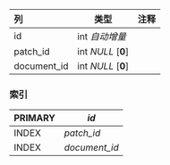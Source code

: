 | 列          | 类型               | 注释 |
| :---------- | ------------------ | ---- |
| id          | int *自动增量*     |      |
| patch_id    | int *NULL* [**0**] |      |
| document_id | int *NULL* [**0**] |      |

### 索引

| PRIMARY | *id*          |
| :------ | ------------- |
| INDEX   | *patch_id*    |
| INDEX   | *document_id* |